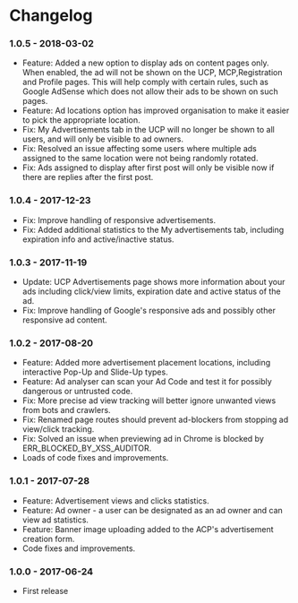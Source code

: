 # Changelog

### 1.0.5 - 2018-03-02

- Feature: Added a new option to display ads on content pages only. When enabled, the ad  will not be shown on the UCP, MCP,Registration and Profile pages. This will help comply with certain rules, such as Google AdSense which does not allow their ads to be shown on such pages.
- Feature: Ad locations option has improved organisation to make it easier to pick the appropriate location.
- Fix: My Advertisements tab in the UCP will no longer be shown to all users, and will only be visible to ad owners.
- Fix: Resolved an issue affecting some users where multiple ads assigned to the same location were not being randomly rotated.
- Fix: Ads assigned to display after first post will only be visible now if there are replies after the first post.

### 1.0.4 - 2017-12-23

- Fix: Improve handling of responsive advertisements.
- Fix: Added additional statistics to the My advertisements tab, including expiration info and active/inactive status.

### 1.0.3 - 2017-11-19

- Update: UCP Advertisements page shows more information about your ads including click/view limits, expiration date and active status of the ad.
- Fix: Improve handling of Google's responsive ads and possibly other responsive ad content. 

### 1.0.2 - 2017-08-20

- Feature: Added more advertisement placement locations, including interactive Pop-Up and Slide-Up types.
- Feature: Ad analyser can scan your Ad Code and test it for possibly dangerous or untrusted code.
- Fix: More precise ad view tracking will better ignore unwanted views from bots and crawlers.
- Fix: Renamed page routes should prevent ad-blockers from stopping ad view/click tracking.
- Fix: Solved an issue when previewing ad in Chrome is blocked by ERR_BLOCKED_BY_XSS_AUDITOR.
- Loads of code fixes and improvements.

### 1.0.1 - 2017-07-28

- Feature: Advertisement views and clicks statistics.
- Feature: Ad owner - a user can be designated as an ad owner and can view ad statistics.
- Feature: Banner image uploading added to the ACP's advertisement creation form.
- Code fixes and improvements.

### 1.0.0 - 2017-06-24

- First release
